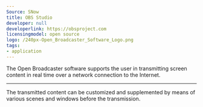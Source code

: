 ```yaml
---
Source: SNow
title: OBS Studio
developer: null
developerlink: https://obsproject.com
licensingmodel: open source
logo: /240px-Open_Broadcaster_Software_Logo.png
tags:
- application
---
```

The Open Broadcaster software supports the user in transmitting screen content in real time over a network connection to the Internet.

---

The transmitted content can be customized and supplemented by means of various scenes and windows before the transmission.

